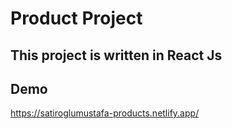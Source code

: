 # Product Project
## This project is written in React Js
## Demo
https://satiroglumustafa-products.netlify.app/
